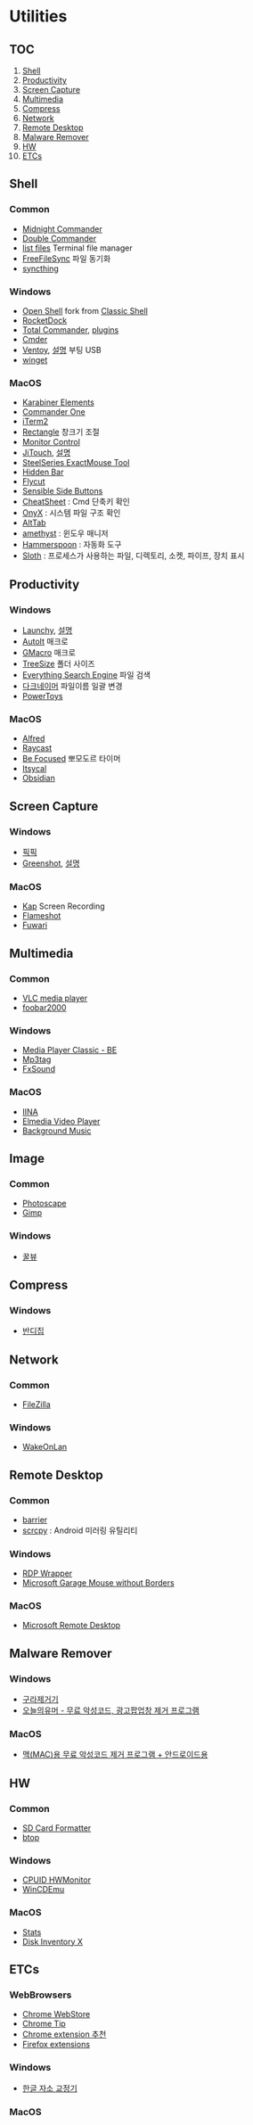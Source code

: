 # Utilities

## TOC
1. [Shell](#shell)
1. [Productivity](#productivity)
1. [Screen Capture](#screen-capture)
1. [Multimedia](#multimedia)
1. [Compress](#compress)
1. [Network](#network)
1. [Remote Desktop](#remote-desktop)
1. [Malware Remover](#malware-remover)
1. [HW](#hw)
1. [ETCs](#etcs)

## Shell

### Common
- [Midnight Commander](http://midnight-commander.org/)
- [Double Commander](https://doublecmd.sourceforge.io/site/eng/snapshots.php)
- [list files](https://github.com/gokcehan/lf) Terminal file manager
- [FreeFileSync](http://www.freefilesync.org/download.php) 파일 동기화
- [syncthing](https://syncthing.net/)

### Windows
- [Open Shell](https://www.majorgeeks.com/files/details/classic_start.html) fork from [Classic Shell](http://www.classicshell.net/) 
- [RocketDock](http://rocketdock.com/)
- [Total Commander](http://ghisler.com/), [plugins](http://totalcmd.net/)
- [Cmder](https://cmder.app/)
- [Ventoy](https://www.ventoy.net/en/download.html), [설명](https://www.clien.net/service/board/lecture/15774962) 부팅 USB
- [winget](https://docs.microsoft.com/ko-kr/windows/package-manager/)

### MacOS
- [Karabiner Elements](https://karabiner-elements.pqrs.org/)
- [Commander One](https://mac.eltima.com/ko/file-manager.html)
- [iTerm2](https://iterm2.com/)
- [Rectangle](https://rectangleapp.com/) 창크기 조절
- [Monitor Control](https://github.com/MonitorControl/MonitorControl)
- [JiTouch](https://github.com/aaronkollasch/jitouch), [설명](https://www.clien.net/service/board/cm_mac/16774332?po=0&sk=title&sv=jitouch&groupCd=&pt=0)
- [SteelSeries ExactMouse Tool](https://downloads.steelseriescdn.com/drivers/tools/steelseries-exactmouse-tool.dmg)
- [Hidden Bar](https://github.com/dwarvesf/hidden)
- [Flycut](https://github.com/TermiT/Flycut)
- [Sensible Side Buttons](https://sensible-side-buttons.archagon.net/)
- [CheatSheet](https://www.mediaatelier.com/CheatSheet/) : Cmd 단축키 확인
- [OnyX](https://www.titanium-software.fr/en/onyx.html) : 시스템 파일 구조 확인
- [AltTab](https://alt-tab-macos.netlify.app/) 
- [amethyst](https://ianyh.com/amethyst/) : 윈도우 매니저
- [Hammerspoon](https://github.com/Hammerspoon/hammerspoon) : 자동화 도구
- [Sloth](https://github.com/sveinbjornt/Sloth) : 프로세스가 사용하는 파일, 디렉토리, 소켓, 파이프, 장치 표시

## Productivity

### Windows
- [Launchy](https://www.launchy.net/), [설명](https://m.clien.net/service/board/use/14929826?type=recommend)
- [AutoIt](https://www.autoitscript.com/site/autoit/downloads/) 매크로
- [GMacro](http://www.gmacro.er.ro/) 매크로
- [TreeSize](https://www.jam-software.com/treesize_free) 폴더 사이즈
- [Everything Search Engine](https://www.voidtools.com/) 파일 검색
- [다크네이머](https://m.clien.net/service/board/lecture/14771540) 파일이름 일괄 변경
- [PowerToys](https://github.com/microsoft/PowerToys/releases)

### MacOS
- [Alfred](https://www.alfredapp.com/)
- [Raycast](https://www.raycast.com/)
- [Be Focused](https://apps.apple.com/us/app/be-focused-focus-timer/id973134470?mt=12) 뽀모도르 타이머
- [Itsycal](https://www.mowglii.com/itsycal/)
- [Obsidian](https://obsidian.md/)


## Screen Capture

### Windows
- [픽픽](https://picpick.app/ko/)
- [Greenshot](https://getgreenshot.org/), [설명](https://www.clien.net/service/board/lecture/16055643?type=recommend)

### MacOS
- [Kap](https://getkap.co/) Screen Recording
- [Flameshot](https://flameshot.org/)
- [Fuwari](https://fuwari-app.com/)

## Multimedia

### Common
- [VLC media player](https://www.videolan.org/vlc/)
- [foobar2000](https://www.foobar2000.org/download)

### Windows
- [Media Player Classic - BE](https://sourceforge.net/projects/mpcbe/)
- [Mp3tag](http://www.mp3tag.de/en/)
- [FxSound](https://www.fxsound.com/)

### MacOS
- [IINA](https://iina.io/)
- [Elmedia Video Player](https://www.elmedia-video-player.com/)
- [Background Music](https://github.com/kyleneideck/BackgroundMusic)


## Image

### Common
- [Photoscape](http://www.photoscape.org/ps/main/index.php)
- [Gimp](https://www.gimp.org/)

### Windows
- [꿀뷰](https://www.bandisoft.co.kr/honeyview/ing/)

## Compress

### Windows
- [반디집](https://www.bandisoft.co.kr/bandizip/)


## Network

### Common
- [FileZilla](https://filezilla-project.org/)

### Windows
- [WakeOnLan](https://github.com/basildane/WakeOnLAN)


## Remote Desktop

### Common
- [barrier](https://github.com/debauchee/barrier)
- [scrcpy](https://github.com/Genymobile/scrcpy) : Android 미러링 유틸리티

### Windows
- [RDP Wrapper](https://github.com/stascorp/rdpwrap/)
- [Microsoft Garage Mouse without Borders](https://www.microsoft.com/en-us/download/details.aspx?id=35460)

### MacOS
- [Microsoft Remote Desktop](https://apps.apple.com/kr/app/microsoft-remote-desktop/id1295203466?mt=12)


## Malware Remover

### Windows
- [구라제거기](https://teus.me/)
- [오늘의유머 - 무료 악성코드, 광고팝업창 제거 프로그램](http://m.todayhumor.co.kr/view.php?table=bestofbest&no=207584)

### MacOS
- [맥(MAC)용 무료 악성코드 제거 프로그램 + 안드로이드용](http://www.todayhumor.co.kr/board/view.php?table=computer&no=258270)


## HW

### Common
- [SD Card Formatter](https://www.sdcard.org/downloads/formatter_4/)
- [btop](https://github.com/aristocratos/btop)

### Windows
- [CPUID HWMonitor](http://www.cpuid.com/softwares/hwmonitor.html)
- [WinCDEmu](http://wincdemu.sysprogs.org/)

### MacOS
- [Stats](https://github.com/exelban/stats)
- [Disk Inventory X](https://www.derlien.com/index.html)

## ETCs

### WebBrowsers
- [Chrome WebStore](https://chrome.google.com/webstore/category/extensions)
- [Chrome Tip](http://www.todayhumor.co.kr/board/view.php?table=bestofbest&no=155818&s_no=155818&page=1)
- [Chrome extension 추천](https://m.clien.net/service/board/park/14922944?type=recommend)
- [Firefox extensions](https://addons.mozilla.org/ko/firefox/extensions/)

### Windows
- [한글 자소 교정기](https://namocom.tistory.com/630)

### MacOS
